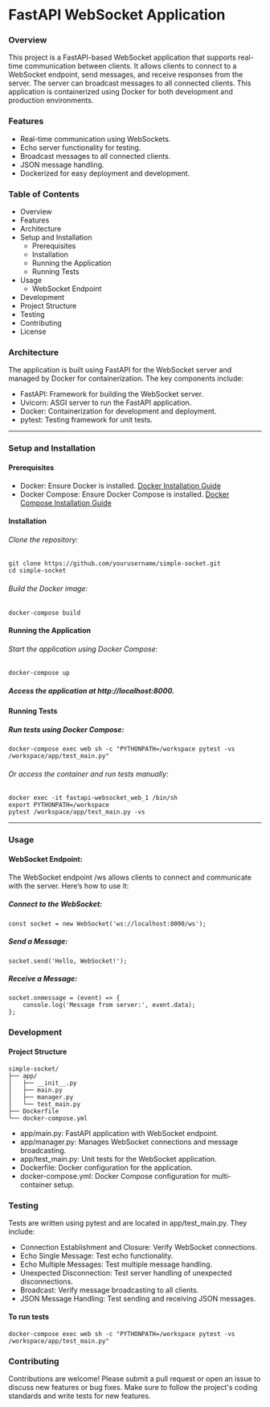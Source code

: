 # FastAPI WebSocket Application

### Overview
This project is a FastAPI-based WebSocket application that supports real-time communication between clients. It allows clients to connect to a WebSocket endpoint, send messages, and receive responses from the server. The server can broadcast messages to all connected clients. This application is containerized using Docker for both development and production environments.

### Features

- Real-time communication using WebSockets.
- Echo server functionality for testing.
- Broadcast messages to all connected clients.
- JSON message handling.
- Dockerized for easy deployment and development.

### Table of Contents

- Overview
- Features
- Architecture
- Setup and Installation
  - Prerequisites
  - Installation
  - Running the Application
  - Running Tests
- Usage
  - WebSocket Endpoint
- Development
 - Project Structure
 - Testing
- Contributing
- License

### Architecture
The application is built using FastAPI for the WebSocket server and managed by Docker for containerization. The key components include:

- FastAPI: Framework for building the WebSocket server.
- Uvicorn: ASGI server to run the FastAPI application.
- Docker: Containerization for development and deployment.
- pytest: Testing framework for unit tests.
------------
### Setup and Installation
#### Prerequisites
- Docker: Ensure Docker is installed. [Docker Installation Guide](https://docs.docker.com/engine/install/)
- Docker Compose: Ensure Docker Compose is installed. [Docker Compose Installation Guide](https://docs.docker.com/compose/install/)

#### Installation
###### Clone the repository:
````
git clone https://github.com/yourusername/simple-socket.git
cd simple-socket
````

######  Build the Docker image:
```` 
docker-compose build
````

#### Running the Application
###### Start the application using Docker Compose:
```
docker-compose up
```
##### Access the application at http://localhost:8000.


#### Running Tests
##### Run tests using Docker Compose:
````
docker-compose exec web sh -c "PYTHONPATH=/workspace pytest -vs /workspace/app/test_main.py"

````
###### Or access the container and run tests manually:

````
docker exec -it fastapi-websocket_web_1 /bin/sh
export PYTHONPATH=/workspace
pytest /workspace/app/test_main.py -vs
````
------------------------------------------
### Usage
#### WebSocket Endpoint:
 The WebSocket endpoint /ws allows clients to connect and communicate with the server. Here’s how to use it:

##### Connect to the WebSocket:
```
const socket = new WebSocket('ws://localhost:8000/ws');
```
##### Send a Message:
```
socket.send('Hello, WebSocket!');
```
##### Receive a Message:
```
socket.onmessage = (event) => {
    console.log('Message from server:', event.data);
};
```


### Development
#### Project Structure
```
simple-socket/
├── app/
│   ├── __init__.py
│   ├── main.py
│   ├── manager.py
│   └── test_main.py
├── Dockerfile
└── docker-compose.yml
```

- app/main.py: FastAPI application with WebSocket endpoint.
- app/manager.py: Manages WebSocket connections and message broadcasting.
- app/test_main.py: Unit tests for the WebSocket application.
- Dockerfile: Docker configuration for the application.
- docker-compose.yml: Docker Compose configuration for multi-container setup.

### Testing
Tests are written using pytest and are located in app/test_main.py. They include:

- Connection Establishment and Closure: Verify WebSocket connections.
- Echo Single Message: Test echo functionality.
- Echo Multiple Messages: Test multiple message handling.
- Unexpected Disconnection: Test server handling of unexpected disconnections.
- Broadcast: Verify message broadcasting to all clients.
- JSON Message Handling: Test sending and receiving JSON messages.

#### To run tests
```
docker-compose exec web sh -c "PYTHONPATH=/workspace pytest -vs /workspace/app/test_main.py"

```

### Contributing
Contributions are welcome! Please submit a pull request or open an issue to discuss new features or bug fixes. Make sure to follow the project's coding standards and write tests for new features.